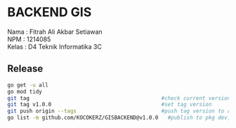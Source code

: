 # BACKEND GIS

Nama : Fitrah Ali Akbar Setiawan </br>
NPM  : 1214085 </br>
Kelas : D4 Teknik Informatika 3C </br>

## Release

```sh
go get -u all
go mod tidy
git tag                                          #check current version
git tag v1.0.0                                   #set tag version
git push origin --tags                           #push tag version to repo
go list -m github.com/KOCOKERZ/GISBACKEND@v1.0.0   #publish to pkg dev, replace ORG/URL with your repo URL